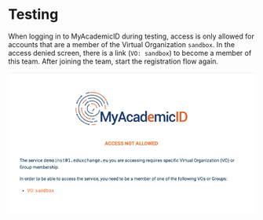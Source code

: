 # Testing

When logging in to MyAcademicID during testing, access is only allowed for
accounts that are a member of the Virtual Organization `sandbox`. In the
access denied screen, there is a link (`VO: sandbox`) to become a member of
this team. After joining the team, start the registration flow again.

![Access denied](./images/testing-login-sandbox.png)
